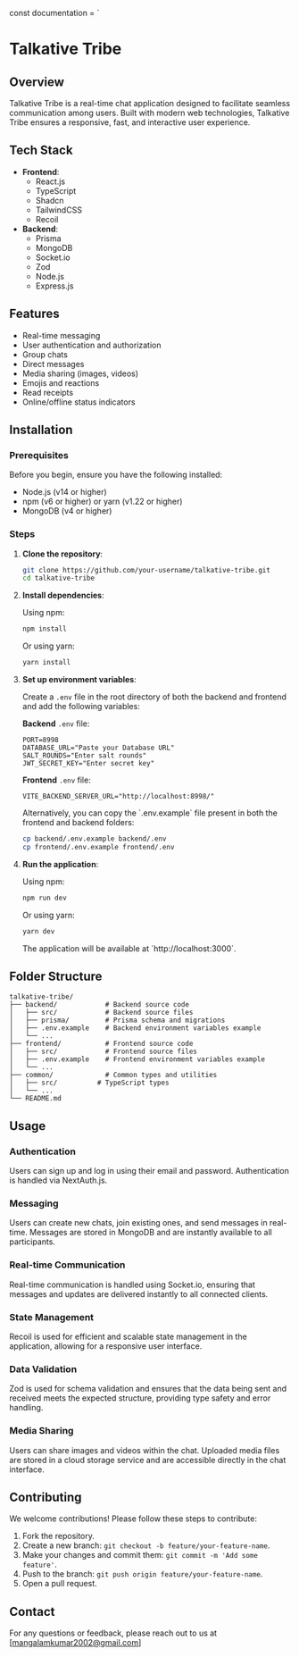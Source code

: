 const documentation = `
# Talkative Tribe

## Overview

Talkative Tribe is a real-time chat application designed to facilitate seamless communication among users. Built with modern web technologies, Talkative Tribe ensures a responsive, fast, and interactive user experience.

## Tech Stack

- **Frontend**:
  - React.js
  - TypeScript
  - Shadcn
  - TailwindCSS
  - Recoil
- **Backend**:
  - Prisma
  - MongoDB
  - Socket.io
  - Zod
  - Node.js
  - Express.js

## Features

- Real-time messaging
- User authentication and authorization
- Group chats
- Direct messages
- Media sharing (images, videos)
- Emojis and reactions
- Read receipts
- Online/offline status indicators

## Installation

### Prerequisites

Before you begin, ensure you have the following installed:

- Node.js (v14 or higher)
- npm (v6 or higher) or yarn (v1.22 or higher)
- MongoDB (v4 or higher)

### Steps

1. **Clone the repository**:

    ```sh
    git clone https://github.com/your-username/talkative-tribe.git
    cd talkative-tribe
    ```

2. **Install dependencies**:

    Using npm:

    ```sh
    npm install
    ```

    Or using yarn:

    ```sh
    yarn install
    ```

3. **Set up environment variables**:

    Create a `.env` file in the root directory of both the backend and frontend and add the following variables:

    **Backend** `.env` file:

    ```env
    PORT=8998
    DATABASE_URL="Paste your Database URL"
    SALT_ROUNDS="Enter salt rounds"
    JWT_SECRET_KEY="Enter secret key"
    ```

    **Frontend** `.env` file:

    ```env
    VITE_BACKEND_SERVER_URL="http://localhost:8998/"
    ```

    Alternatively, you can copy the \`.env.example\` file present in both the frontend and backend folders:

    ```sh
    cp backend/.env.example backend/.env
    cp frontend/.env.example frontend/.env
    ```

4. **Run the application**:

    Using npm:

    ```sh
    npm run dev
    ```

    Or using yarn:

    ```sh
    yarn dev
    ```

    The application will be available at \`http://localhost:3000\`.

## Folder Structure

```
talkative-tribe/
├── backend/            # Backend source code
│   ├── src/            # Backend source files
│   ├── prisma/         # Prisma schema and migrations
│   ├── .env.example    # Backend environment variables example
│   └── ...
├── frontend/           # Frontend source code
│   ├── src/            # Frontend source files
│   ├── .env.example    # Frontend environment variables example
│   └── ...
├── common/             # Common types and utilities
│   ├── src/          # TypeScript types
│   └── ...
└── README.md
```

## Usage

### Authentication

Users can sign up and log in using their email and password. Authentication is handled via NextAuth.js.

### Messaging

Users can create new chats, join existing ones, and send messages in real-time. Messages are stored in MongoDB and are instantly available to all participants.

### Real-time Communication

Real-time communication is handled using Socket.io, ensuring that messages and updates are delivered instantly to all connected clients.

### State Management

Recoil is used for efficient and scalable state management in the application, allowing for a responsive user interface.

### Data Validation

Zod is used for schema validation and ensures that the data being sent and received meets the expected structure, providing type safety and error handling.

### Media Sharing

Users can share images and videos within the chat. Uploaded media files are stored in a cloud storage service and are accessible directly in the chat interface.

## Contributing

We welcome contributions! Please follow these steps to contribute:

1. Fork the repository.
2. Create a new branch: `git checkout -b feature/your-feature-name`.
3. Make your changes and commit them: `git commit -m 'Add some feature'`.
4. Push to the branch: `git push origin feature/your-feature-name`.
5. Open a pull request.

## Contact

For any questions or feedback, please reach out to us at [mangalamkumar2002@gmail.com]
